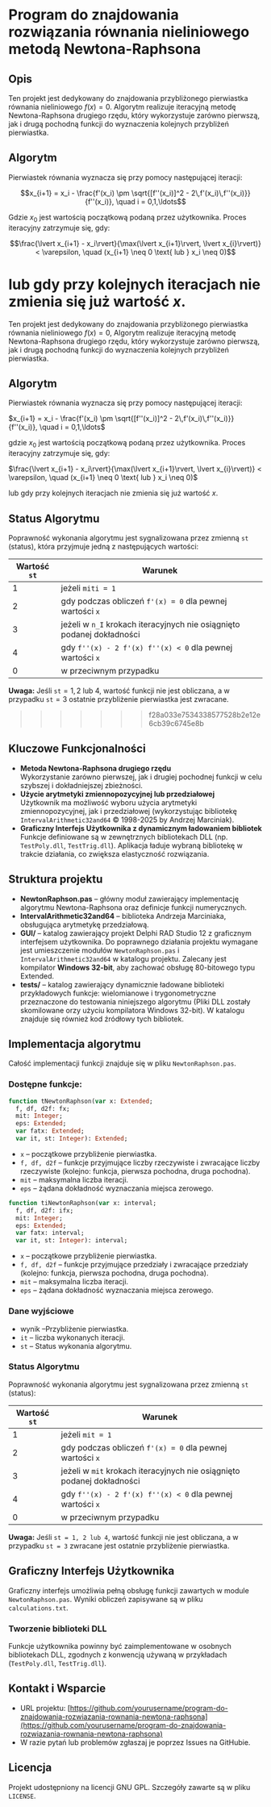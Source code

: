 # Program do znajdowania rozwiązania równania nieliniowego metodą Newtona-Raphsona

## Opis
Ten projekt jest dedykowany do znajdowania przybliżonego pierwiastka równania nieliniowego $f(x) = 0$. Algorytm realizuje iteracyjną metodę Newtona-Raphsona drugiego rzędu, który wykorzystuje zarówno pierwszą, jak i drugą pochodną funkcji do wyznaczenia kolejnych przybliżeń pierwiastka.

## Algorytm
Pierwiastek równania wyznacza się przy pomocy następującej iteracji:

$$x_{i+1} = x_i - \frac{f'(x_i) \pm \sqrt{[f''(x_i)]^2 - 2\,f'(x_i)\,f''(x_i)}}{f''(x_i)}, \quad i = 0,1,\ldots$$

Gdzie $x_0$ jest wartością początkową podaną przez użytkownika. Proces iteracyjny zatrzymuje się, gdy:

$$\frac{\lvert x_{i+1} - x_i\rvert}{\max(\lvert x_{i+1}\rvert, \lvert x_{i}\rvert)} < \varepsilon, \quad (x_{i+1} \neq 0 \text{ lub } x_i \neq 0)$$

lub gdy przy kolejnych iteracjach nie zmienia się już wartość $x$.
=======
Ten projekt jest dedykowany do znajdowania przybliżonego pierwiastka równania nieliniowego $f(x) = 0$,
Algorytm realizuje iteracyjną metodę Newtona-Raphsona drugiego rzędu, który wykorzystuje zarówno pierwszą, jak i drugą pochodną funkcji do wyznaczenia kolejnych przybliżeń pierwiastka.

## Algorytm
Pierwiastek równania wyznacza się przy pomocy następującej iteracji:

$x_{i+1} = x_i - \frac{f'(x_i) \pm \sqrt{[f''(x_i)]^2 - 2\,f'(x_i)\,f''(x_i)}}{f''(x_i)}, \quad i = 0,1,\ldots$


gdzie $x_0$ jest wartością początkową podaną przez użytkownika. Proces iteracyjny zatrzymuje się, gdy:

$\frac{\lvert x_{i+1} - x_i\rvert}{\max(\lvert x_{i+1}\rvert, \lvert x_{i}\rvert)} < \varepsilon, \quad (x_{i+1} \neq 0 \text{ lub } x_i \neq 0)$


lub gdy przy kolejnych iteracjach nie zmienia się już wartość $x$.

## Status Algorytmu
Poprawność wykonania algorytmu jest sygnalizowana przez zmienną `st` (status), która przyjmuje jedną z następujących wartości:

| Wartość `st` | Warunek                                                                 |
|--------------|-------------------------------------------------------------------------|
| 1            | jeżeli `miti = 1`                                                       |
| 2            | gdy podczas obliczeń `f'(x) = 0` dla pewnej wartości `x`               |
| 3            | jeżeli w `n_I` krokach iteracyjnych nie osiągnięto podanej dokładności |
| 4            | gdy `f''(x) - 2 f'(x) f''(x) < 0` dla pewnej wartości `x`              |
| 0            | w przeciwnym przypadku                                                  |

**Uwaga:** Jeśli $\texttt{st} = 1, 2 \text{ lub } 4$, wartość funkcji nie jest obliczana, a w przypadku $\texttt{st} = 3$ ostatnie przybliżenie pierwiastka jest zwracane.
>>>>>>> f28a033e7534338577528b2e12e6cb39c6745e8b

## Kluczowe Funkcjonalności
- **Metoda Newtona-Raphsona drugiego rzędu**  
  Wykorzystanie zarówno pierwszej, jak i drugiej pochodnej funkcji w celu szybszej i dokładniejszej zbieżności.
- **Użycie arytmetyki zmiennopozycyjnej lub przedziałowej**  
  Użytkownik ma możliwość wyboru użycia arytmetyki zmiennopozycyjnej, jak i przedziałowej (wykorzystując bibliotekę `IntervalArithmetic32and64` © 1998-2025 by Andrzej Marciniak).
- **Graficzny Interfejs Użytkownika z dynamicznym ładowaniem bibliotek**  
  Funkcje definiowane są w zewnętrznych bibliotekach DLL (np. `TestPoly.dll`, `TestTrig.dll`). Aplikacja ładuje wybraną bibliotekę w trakcie działania, co zwiększa elastyczność rozwiązania.

## Struktura projektu
- **NewtonRaphson.pas** – główny moduł zawierający implementację algorytmu Newtona-Raphsona oraz definicje funkcji numerycznych.
- **IntervalArithmetic32and64** – biblioteka Andrzeja Marciniaka, obsługująca arytmetykę przedziałową.
- **GUI/** – katalog zawierający projekt Delphi RAD Studio 12 z graficznym interfejsem użytkownika. Do poprawnego działania projektu wymagane jest umieszczenie modułów `NewtonRaphson.pas` i `IntervalArithmetic32and64` w katalogu projektu. Zalecany jest kompilator **Windows 32-bit**, aby zachować obsługę 80-bitowego typu Extended.
- **tests/** – katalog zawierający dynamicznie ładowane biblioteki przykładowych funkcje: wielomianowe i trygonometryczne przeznaczone do testowania niniejszego algorytmu (Pliki DLL zostały skomilowane orzy użyciu kompilatora Windows 32-bit). W katalogu znajduje się również kod źródłowy tych bibliotek.

## Implementacja algorytmu
Całość implementacji funkcji znajduje się w pliku `NewtonRaphson.pas`.

### Dostępne funkcje:

```pascal
function tNewtonRaphson(var x: Extended;
  f, df, d2f: fx;
  mit: Integer;
  eps: Extended;
  var fatx: Extended;
  var it, st: Integer): Extended;
```

- `x` – początkowe przybliżenie pierwiastka.
- `f, df, d2f` – funkcje przyjmujące liczby rzeczywiste i zwracające liczby rzeczywiste (kolejno: funkcja, pierwsza pochodna, druga pochodna).
- `mit` – maksymalna liczba iteracji.
- `eps` – żądana dokładność wyznaczania miejsca zerowego.

```pascal
function tiNewtonRaphson(var x: interval;
  f, df, d2f: ifx;
  mit: Integer;
  eps: Extended;
  var fatx: interval;
  var it, st: Integer): interval;
```

- `x` – początkowe przybliżenie pierwiastka.
- `f, df, d2f` – funkcje przyjmujące przedziały i zwracające przedziały (kolejno: funkcja, pierwsza pochodna, druga pochodna).
- `mit` – maksymalna liczba iteracji.
- `eps` – żądana dokładność wyznaczania miejsca zerowego.


### Dane wyjściowe
- wynik –Przybliżenie pierwiastka.
- `it` – liczba wykonanych iteracji.
- `st` – Status wykonania algorytmu.

### Status Algorytmu
Poprawność wykonania algorytmu jest sygnalizowana przez zmienną `st` (status):

| Wartość `st` | Warunek                                                                 |
|--------------|-------------------------------------------------------------------------|
| 1            | jeżeli `mit = 1`                                                        |
| 2            | gdy podczas obliczeń `f'(x) = 0` dla pewnej wartości `x`                |
| 3            | jeżeli w `mit` krokach iteracyjnych nie osiągnięto podanej dokładności  |
| 4            | gdy `f''(x) - 2 f'(x) f''(x) < 0` dla pewnej wartości `x`               |
| 0            | w przeciwnym przypadku                                                  |

**Uwaga:** Jeśli `st = 1, 2 lub 4`, wartość funkcji nie jest obliczana, a w przypadku `st = 3` zwracane jest ostatnie przybliżenie pierwiastka.

## Graficzny Interfejs Użytkownika
Graficzny interfejs umożliwia pełną obsługę funkcji zawartych w module `NewtonRaphson.pas`. Wyniki obliczeń zapisywane są w pliku `calculations.txt`.

### Tworzenie biblioteki DLL
Funkcje użytkownika powinny być zaimplementowane w osobnych bibliotekach DLL, zgodnych z konwencją używaną w przykładach (`TestPoly.dll`, `TestTrig.dll`).

## Kontakt i Wsparcie
- URL projektu: [https://github.com/yourusername/program-do-znajdowania-rozwiazania-rownania-newtona-raphsona](https://github.com/yourusername/program-do-znajdowania-rozwiazania-rownania-newtona-raphsona)
- W razie pytań lub problemów zgłaszaj je poprzez Issues na GitHubie.

## Licencja
Projekt udostępniony na licencji GNU GPL. Szczegóły zawarte są w pliku `LICENSE`.

